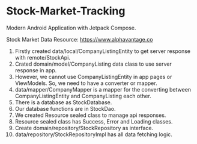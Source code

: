 # Stock-Market-Tracking
Modern Android Application with Jetpack Compose.

Stock Market Data Resource: https://www.alphavantage.co


1. Firstly created data/local/CompanyListingEntity to get server response with remote/StockApi.
2. Crated domain/model/CompanyListing data class to use server response in app.
3. However, we cannot use CompanyListingEntity in app pages or ViewModels. So, we need to have a converter or mapper.
4. data/mapper/CompanyMapper is a mapper for the converting between CompanyListingEntity and CompanyListing each other.
5. There is a database as StockDatabase.
6. Our database functions are in StockDao.
7. We created Resource sealed class to manage api responses.
8. Resource sealed class has Success, Error and Loading classes.
9. Create domain/repository/StockRepository as interface.
10. data/repository/StockRepositoryImpl has all data fetching logic.